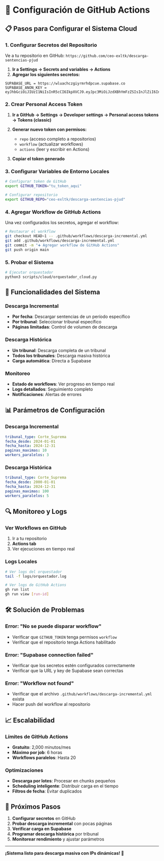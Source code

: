 # 🔧 Configuración de GitHub Actions

## 📋 Pasos para Configurar el Sistema Cloud

### **1. Configurar Secretos del Repositorio**

Ve a tu repositorio en GitHub: `https://github.com/ceo-exltk/descarga-sentencias-pjud`

1. **Ir a Settings → Secrets and variables → Actions**
2. **Agregar los siguientes secretos:**

```
SUPABASE_URL = https://wluachczgiyrmrhdpcue.supabase.co
SUPABASE_ANON_KEY = eyJhbGciOiJIUzI1NiIsInR5cCI6IkpXVCJ9.eyJpc3MiOiJzdXBhYmFzZSIsInJlZiI6IndsdWFjaGN6Z2l5cm1yaGRwY3VlIiwicm9sZSI6ImFub24iLCJpYXQiOjE3NTY5MjA1NDcsImV4cCI6MjA3MjQ5NjU0N30.gXSqEYy_LFp951EnBhFxU_7RSf5VbJXRc2GlLn7OB7I
```

### **2. Crear Personal Access Token**

1. **Ir a GitHub → Settings → Developer settings → Personal access tokens → Tokens (classic)**
2. **Generar nuevo token con permisos:**
   - `repo` (acceso completo a repositorios)
   - `workflow` (actualizar workflows)
   - `actions` (leer y escribir en Actions)

3. **Copiar el token generado**

### **3. Configurar Variables de Entorno Locales**

```bash
# Configurar token de GitHub
export GITHUB_TOKEN="tu_token_aqui"

# Configurar repositorio
export GITHUB_REPO="ceo-exltk/descarga-sentencias-pjud"
```

### **4. Agregar Workflow de GitHub Actions**

Una vez configurados los secretos, agregar el workflow:

```bash
# Restaurar el workflow
git checkout HEAD~1 -- .github/workflows/descarga-incremental.yml
git add .github/workflows/descarga-incremental.yml
git commit -m "➕ Agregar workflow de GitHub Actions"
git push origin main
```

### **5. Probar el Sistema**

```bash
# Ejecutar orquestador
python3 scripts/cloud/orquestador_cloud.py
```

## 🚀 Funcionalidades del Sistema

### **Descarga Incremental**
- **Por fecha**: Descargar sentencias de un período específico
- **Por tribunal**: Seleccionar tribunal específico
- **Páginas limitadas**: Control de volumen de descarga

### **Descarga Histórica**
- **Un tribunal**: Descarga completa de un tribunal
- **Todos los tribunales**: Descarga masiva histórica
- **Carga automática**: Directa a Supabase

### **Monitoreo**
- **Estado de workflows**: Ver progreso en tiempo real
- **Logs detallados**: Seguimiento completo
- **Notificaciones**: Alertas de errores

## 📊 Parámetros de Configuración

### **Descarga Incremental**
```yaml
tribunal_type: Corte_Suprema
fecha_desde: 2024-01-01
fecha_hasta: 2024-12-31
paginas_maximas: 10
workers_paralelos: 3
```

### **Descarga Histórica**
```yaml
tribunal_type: Corte_Suprema
fecha_desde: 2000-01-01
fecha_hasta: 2024-12-31
paginas_maximas: 100
workers_paralelos: 5
```

## 🔍 Monitoreo y Logs

### **Ver Workflows en GitHub**
1. Ir a tu repositorio
2. **Actions tab**
3. Ver ejecuciones en tiempo real

### **Logs Locales**
```bash
# Ver logs del orquestador
tail -f logs/orquestador.log

# Ver logs de GitHub Actions
gh run list
gh run view [run-id]
```

## 🛠️ Solución de Problemas

### **Error: "No se puede disparar workflow"**
- Verificar que `GITHUB_TOKEN` tenga permisos `workflow`
- Verificar que el repositorio tenga Actions habilitado

### **Error: "Supabase connection failed"**
- Verificar que los secretos estén configurados correctamente
- Verificar que la URL y key de Supabase sean correctas

### **Error: "Workflow not found"**
- Verificar que el archivo `.github/workflows/descarga-incremental.yml` exista
- Hacer push del workflow al repositorio

## 📈 Escalabilidad

### **Límites de GitHub Actions**
- **Gratuito**: 2,000 minutos/mes
- **Máximo por job**: 6 horas
- **Workflows paralelos**: Hasta 20

### **Optimizaciones**
- **Descarga por lotes**: Procesar en chunks pequeños
- **Scheduling inteligente**: Distribuir carga en el tiempo
- **Filtros de fecha**: Evitar duplicados

## 🎯 Próximos Pasos

1. **Configurar secretos** en GitHub
2. **Probar descarga incremental** con pocas páginas
3. **Verificar carga en Supabase**
4. **Programar descarga histórica** por tribunal
5. **Monitorear rendimiento** y ajustar parámetros

---

**¡Sistema listo para descarga masiva con IPs dinámicas! 🚀**
